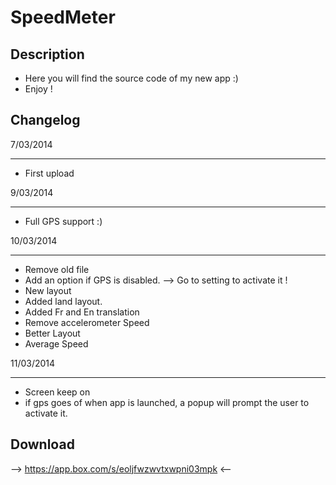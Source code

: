 SpeedMeter
==========
Description
---
* Here you will find the source code of my new app :)
* Enjoy !


Changelog
---
7/03/2014
___

* First upload


9/03/2014
___
* Full GPS support :)


10/03/2014
___
* Remove old file
* Add an option if GPS is disabled. --> Go to setting to activate it !
* New layout 
* Added land layout.
* Added Fr and En translation
* Remove accelerometer Speed
* Better Layout
* Average Speed

11/03/2014
___
* Screen keep on
* if gps goes of when app is launched, a popup will prompt the user to activate it.


Download
---
 --> https://app.box.com/s/eoljfwzwvtxwpni03mpk <--
